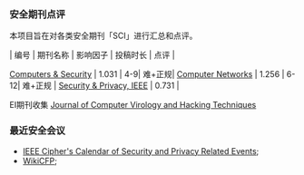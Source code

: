 ### 安全期刊点评

本项目旨在对各类安全期刊「SCI」进行汇总和点评。

| 编号 | 期刊名称 | 影响因子 | 投稿时长 | 点评 |

[Computers & Security](http://www.journals.elsevier.com/computers-and-security/) | 1.031 | 4-9| 难+正规|
[Computer Networks](http://www.journals.elsevier.com/computer-networks) |  1.256  | 6-12| 难+正规 |
[Security & Privacy, IEEE](http://www.computer.org/web/computingnow/securityandprivacy) | 0.731 |


EI期刊收集
[Journal of Computer Virology and Hacking Techniques](http://www.springer.com/computer/journal/11416)


###  最近安全会议

+ [IEEE Cipher's Calendar of Security and Privacy Related Events](http://www.ieee-security.org/Calendar/cipher-hypercalendar.html);
+ [WikiCFP](http://wikicfp.com/cfp/call?conference=security&skip=1);
